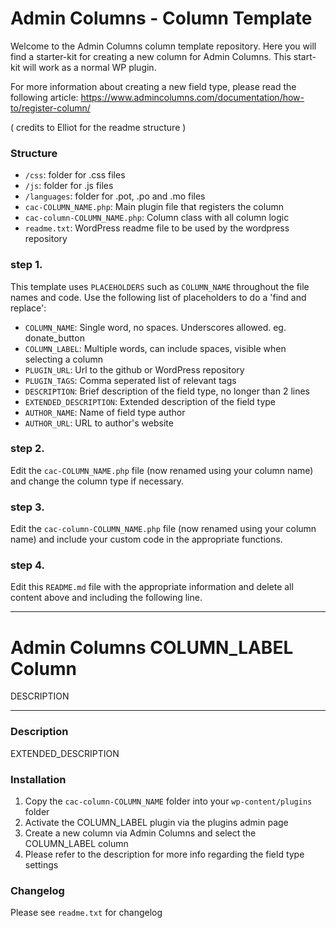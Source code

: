 # Admin Columns - Column Template

Welcome to the Admin Columns column template repository.
Here you will find a starter-kit for creating a new column for Admin Columns. This start-kit will work as a normal WP plugin.

For more information about creating a new field type, please read the following article:
https://www.admincolumns.com/documentation/how-to/register-column/

( credits to Elliot for the readme structure )

### Structure

* `/css`: folder for .css files
* `/js`:  folder for .js files
* `/languages`: folder for .pot, .po and .mo files
* `cac-COLUMN_NAME.php`: Main plugin file that registers the column
* `cac-column-COLUMN_NAME.php`: Column class with all column logic
* `readme.txt`: WordPress readme file to be used by the wordpress repository

### step 1.

This template uses `PLACEHOLDERS` such as `COLUMN_NAME` throughout the file names and code. Use the following list of placeholders to do a 'find and replace':

* `COLUMN_NAME`: Single word, no spaces. Underscores allowed. eg. donate_button
* `COLUMN_LABEL`: Multiple words, can include spaces, visible when selecting a column
* `PLUGIN_URL`: Url to the github or WordPress repository
* `PLUGIN_TAGS`: Comma seperated list of relevant tags
* `DESCRIPTION`: Brief description of the field type, no longer than 2 lines
* `EXTENDED_DESCRIPTION`: Extended description of the field type
* `AUTHOR_NAME`: Name of field type author
* `AUTHOR_URL`: URL to author's website

### step 2.

Edit the `cac-COLUMN_NAME.php` file (now renamed using your column name) and change the column type if necessary.

### step 3.

Edit the `cac-column-COLUMN_NAME.php` file (now renamed using your column name) and include your custom code in the appropriate functions.

### step 4.

Edit this `README.md` file with the appropriate information and delete all content above and including the following line.

-----------------------

# Admin Columns COLUMN_LABEL Column

DESCRIPTION

-----------------------

### Description

EXTENDED_DESCRIPTION

### Installation

1. Copy the `cac-column-COLUMN_NAME` folder into your `wp-content/plugins` folder
2. Activate the COLUMN_LABEL plugin via the plugins admin page
3. Create a new column via Admin Columns and select the COLUMN_LABEL column
4. Please refer to the description for more info regarding the field type settings

### Changelog
Please see `readme.txt` for changelog